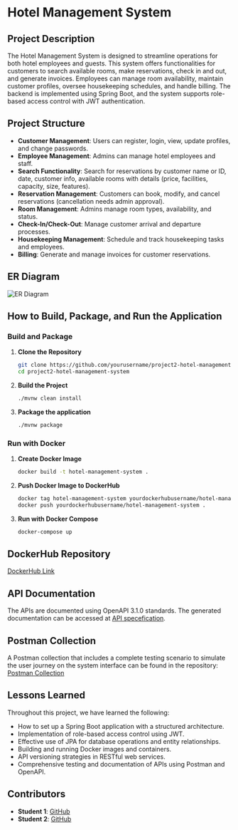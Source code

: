 # Hotel Management System

## Project Description

The Hotel Management System is designed to streamline operations for both hotel employees and guests. This system offers functionalities for customers to search available rooms, make reservations, check in and out, and generate invoices. Employees can manage room availability, maintain customer profiles, oversee housekeeping schedules, and handle billing. The backend is implemented using Spring Boot, and the system supports role-based access control with JWT authentication.

## Project Structure

- **Customer Management**: Users can register, login, view, update profiles, and change passwords.
- **Employee Management**: Admins can manage hotel employees and staff.
- **Search Functionality**: Search for reservations by customer name or ID, date, customer info, available rooms with details (price, facilities, capacity, size, features).
- **Reservation Management**: Customers can book, modify, and cancel reservations (cancellation needs admin approval).
- **Room Management**: Admins manage room types, availability, and status.
- **Check-In/Check-Out**: Manage customer arrival and departure processes.
- **Housekeeping Management**: Schedule and track housekeeping tasks and employees.
- **Billing**: Generate and manage invoices for customer reservations.

## ER Diagram

![ER Diagram](path/to/er-diagram.png)

## How to Build, Package, and Run the Application

### Build and Package

1. **Clone the Repository**
   ```bash
   git clone https://github.com/yourusername/project2-hotel-management-system.git
   cd project2-hotel-management-system
2. **Build the Project**
   ```bash
   ./mvnw clean install
3. **Package the application**
   ```bash
   ./mvnw package
### Run with Docker
1. **Create Docker Image**
   ```bash
   docker build -t hotel-management-system .
2. **Push Docker Image to DockerHub**
   ```bash
   docker tag hotel-management-system yourdockerhubusername/hotel-management-system
   docker push yourdockerhubusername/hotel-management-system .
3. **Run with Docker Compose**
   ```bash
   docker-compose up
## DockerHub Repository

[DockerHub Link](https://hub.docker.com/repository/docker/yourdockerhubusername/hotel-management-system)

## API Documentation

The APIs are documented using OpenAPI 3.1.0 standards. The generated documentation can be accessed at
[API specefication](https://app.swaggerhub.com/apis/AYSARFAWAZ77/finalprojectweb/1.0.0).

## Postman Collection

A Postman collection that includes a complete testing scenario to simulate the user journey on the system interface can be found in the repository: [Postman Collection](path/to/postman-collection.json)

## Lessons Learned

Throughout this project, we have learned the following:

- How to set up a Spring Boot application with a structured architecture.
- Implementation of role-based access control using JWT.
- Effective use of JPA for database operations and entity relationships.
- Building and running Docker images and containers.
- API versioning strategies in RESTful web services.
- Comprehensive testing and documentation of APIs using Postman and OpenAPI.

## Contributors

- **Student 1**: [GitHub](https://github.com/student1)
- **Student 2**: [GitHub](https://github.com/student2)
